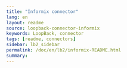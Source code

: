 ```yaml
---
title: "Informix connector"
lang: en
layout: readme
source: loopback-connector-informix
keywords: LoopBack, connector
tags: [readme, connectors]
sidebar: lb2_sidebar
permalink: /doc/en/lb2/informix-README.html
summary:
---
```

